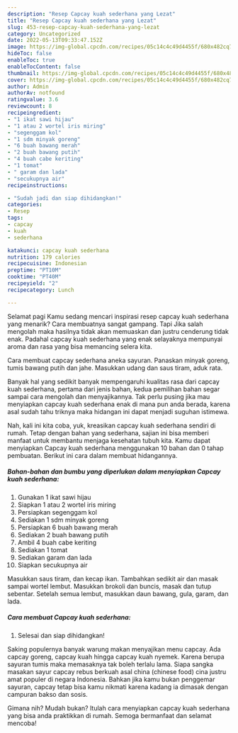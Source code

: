 ```yaml
---
description: "Resep Capcay kuah sederhana yang Lezat"
title: "Resep Capcay kuah sederhana yang Lezat"
slug: 453-resep-capcay-kuah-sederhana-yang-lezat
category: Uncategorized
date: 2022-05-13T09:33:47.152Z
image: https://img-global.cpcdn.com/recipes/05c14c4c49d4455f/680x482cq70/capcay-kuah-sederhana-foto-resep-utama.jpg
hideToc: false
enableToc: true
enableTocContent: false
thumbnail: https://img-global.cpcdn.com/recipes/05c14c4c49d4455f/680x482cq70/capcay-kuah-sederhana-foto-resep-utama.jpg
cover: https://img-global.cpcdn.com/recipes/05c14c4c49d4455f/680x482cq70/capcay-kuah-sederhana-foto-resep-utama.jpg
author: Admin
authorAv: notfound
ratingvalue: 3.6
reviewcount: 8
recipeingredient:
- "1 ikat sawi hijau"
- "1 atau 2 wortel iris miring"
- "segenggam kol"
- "1 sdm minyak goreng"
- "6 buah bawang merah"
- "2 buah bawang putih"
- "4 buah cabe keriting"
- "1 tomat"
- " garam dan lada"
- "secukupnya air"
recipeinstructions:

- "Sudah jadi dan siap dihidangkan!"
categories:
- Resep
tags:
- capcay
- kuah
- sederhana

katakunci: capcay kuah sederhana 
nutrition: 179 calories
recipecuisine: Indonesian
preptime: "PT10M"
cooktime: "PT40M"
recipeyield: "2"
recipecategory: Lunch

---
```



Selamat pagi Kamu sedang mencari inspirasi resep capcay kuah sederhana yang menarik? Cara membuatnya sangat gampang. Tapi Jika salah mengolah maka hasilnya tidak akan memuaskan dan justru cenderung tidak enak. Padahal capcay kuah sederhana yang enak selayaknya mempunyai aroma dan rasa yang bisa memancing selera kita.


Cara membuat capcay sederhana aneka sayuran. Panaskan minyak goreng, tumis bawang putih dan jahe. Masukkan udang dan saus tiram, aduk rata.

Banyak hal yang sedikit banyak mempengaruhi kualitas rasa dari capcay kuah sederhana, pertama dari jenis bahan, kedua pemilihan bahan segar sampai cara mengolah dan menyajikannya. Tak perlu pusing jika mau menyiapkan capcay kuah sederhana enak di mana pun anda berada, karena asal sudah tahu triknya maka hidangan ini dapat menjadi suguhan istimewa.


Nah, kali ini kita coba, yuk, kreasikan capcay kuah sederhana sendiri di rumah. Tetap dengan bahan yang sederhana, sajian ini bisa memberi manfaat untuk membantu menjaga kesehatan tubuh kita. Kamu dapat menyiapkan Capcay kuah sederhana menggunakan 10 bahan dan 0 tahap pembuatan. Berikut ini cara dalam membuat hidangannya.

<!--inarticleads1-->

##### Bahan-bahan dan bumbu yang diperlukan dalam menyiapkan Capcay kuah sederhana:

1. Gunakan 1 ikat sawi hijau
1. Siapkan 1 atau 2 wortel iris miring
1. Persiapkan segenggam kol
1. Sediakan 1 sdm minyak goreng
1. Persiapkan 6 buah bawang merah
1. Sediakan 2 buah bawang putih
1. Ambil 4 buah cabe keriting
1. Sediakan 1 tomat
1. Sediakan  garam dan lada
1. Siapkan secukupnya air


Masukkan saus tiram, dan kecap ikan. Tambahkan sedikit air dan masak sampai wortel lembut. Masukkan brokoli dan buncis, masak dan tutup sebentar. Setelah semua lembut, masukkan daun bawang, gula, garam, dan lada. 

<!--inarticleads2-->

##### Cara membuat Capcay kuah sederhana:


1. Selesai dan siap dihidangkan!

Saking populernya banyak warung makan menyajikan menu capcay. Ada capcay goreng, capcay kuah hingga capcay kuah nyemek. Karena berupa sayuran tumis maka memasaknya tak boleh terlalu lama. Siapa sangka masakan sayur capcay rebus berkuah asal china (chinese food) cina justru amat populer di negara Indonesia. Bahkan jika kamu bukan penggemar sayuran, capcay tetap bisa kamu nikmati karena kadang ia dimasak dengan campuran bakso dan sosis. 

Gimana nih? Mudah bukan? Itulah cara menyiapkan capcay kuah sederhana yang bisa anda praktikkan di rumah. Semoga bermanfaat dan selamat mencoba!
